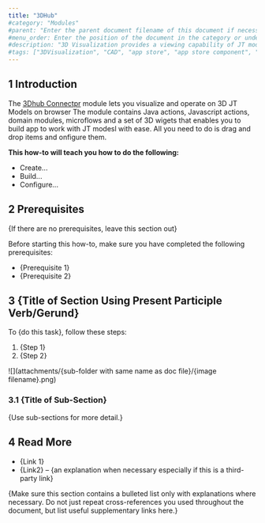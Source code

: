 ```yaml
---
title: "3DHub"
#category: "Modules"
#parent: "Enter the parent document filename of this document if necessary (for example, "design-the-architecture"); if there is a category, remove this parent line"
#menu_order: Enter the position of the document in the category or under the parent; number by 10 (for first), 20, 30, etc. for easy ordering of other documents in the future if necessary; don't add brackets or quotation marks; if no number is added, the system will add an extremely high number to order the documents, which means that if you only want a document to appear at the top, you only have to add "10" to that specific document, you don't have to order all the other documents in the category/under the parent
#description: "3D Visualization provides a viewing capability of JT models with flexible combination of 3D Visualization Widgets. You can view and operate the model, list model product structure tree, and take advanced operations like make measurement and sectioning in the 3D Visualization Widgets."
#tags: ["3DVisualization", "CAD", "app store", "app store component", "platform support"]
---
```


## 1 Introduction

The [3Dhub Connectpr](https://) module lets you visualize and operate on 3D JT Models on browser  The module contains Java actions, Javascript actions, domain modules, microflows and a set of 3D wigets that enables you to build app to work with JT modesl with ease. All you need to do is drag and drop items and onfigure them. 

**This how-to will teach you how to do the following:**

* Create...
* Build...
* Configure...

## 2 Prerequisites

{If there are no prerequisites, leave this section out}

Before starting this how-to, make sure you have completed the following prerequisites:

* {Prerequisite 1}
* {Prerequisite 2}

## 3 {Title of Section Using Present Participle Verb/Gerund}

To {do this task}, follow these steps:

1. {Step 1}
2. {Step 2}

![](attachments/{sub-folder with same name as doc file}/{image filename}.png)

### 3.1 {Title of Sub-Section}

{Use sub-sections for more detail.}

## 4 Read More

* {Link 1}
* {Link2} – {an explanation when necessary especially if this is a third-party link}

{Make sure this section contains a bulleted list only with explanations where necessary. Do not just repeat cross-references you used throughout the document, but list useful supplementary links here.}
